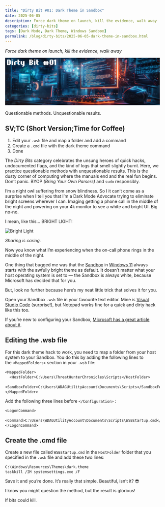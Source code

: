 ```yaml
---
title: "Dirty Bit #01: Dark Theme in Sandbox"
date: 2025-06-05
description: Force dark theme on launch, kill the evidence, walk away
categories: [dirty-bits]
tags: [Dark Mode, Dark Theme, Windows Sandbox]
permalink: /blog/dirty-bits/2025-06-05-dark-theme-in-sandbox.html
---
```


_Force dark theme on launch, kill the evidence, walk away_

![](/assets/img/blog/2025-06-05-dirty-bit-01/ThreatHunter%20Chronicles%20Dirty%20Bit%2001.png)

Questionable methods. Unquestionable results.

## SV;TC (Short Version;Time for Coffee)

1. Edit your `.wsb` file and map a folder and add a command  
2. Create a `.cmd` file with the dark theme command  
3. Done

The _Dirty Bits_ category celebrates the unsung heroes of quick hacks, undocumented flags, and the kind of logs that smell slightly burnt. Here, we practice questionable methods with unquestionable results. This is the dusty corner of computing where the manuals end and the real fun begins. Don’t panic. BYOP _(Bring Your Own Parsers)_ and `sudo` responsibly.

I’m a night owl suffering from snow blindness. So I it can’t come as a surprise when I tell you that I’m a Dark Mode Advocate trying to eliminate bright screens wherever I can. Imaging getting a phone call in the middle of the night and powering on your 4k monitor to see a white and bright UI. Big no-no.

I mean, like this… BRIGHT LIGHT!

![Bright Light](/assets/img/blog/2025-06-05-dirty-bit-01/bright-screen.gif)

*Sharing is caring.*

Now you know what I’m experiencing when the on-call phone rings in the middle of the night.

One thing that bugged me was that the [Sandbox](https://learn.microsoft.com/en-us/windows/security/application-security/application-isolation/windows-sandbox/?wt.mc_id=MVP_387063) in [Windows 11](https://www.microsoft.com/en-us/windows/windows-11/?wt.mc_id=MVP_387063) always starts with the awfully bright theme as default. It doesn’t matter what your host operating system is set to — the Sandbox is always white, because Microsoft has decided that for you.

But, look no further because here’s my neat little trick that solves it for you.

Open your Sandbox `.wsb` file in your favourite text editor. Mine is [Visual Studio Code](https://code.visualstudio.com/) (surprise!), but Notepad works fine for a quick and dirty hack like this too.

If you’re new to configuring your Sandbox, [Microsoft has a great article about it](https://learn.microsoft.com/en-us/windows/security/application-security/application-isolation/windows-sandbox/windows-sandbox-configure-using-wsb-file/?wt.mc_id=MVP_387063).

## Editing the .wsb file

For this dark theme hack to work, you need to map a folder from your host system to your Sandbox. You do this by adding the following lines to the `<MappedFolders>` section in your `.wsb` file:

```
<MappedFolder>  
  <HostFolder>C:\Users\ThreatHunterChronicles\Scripts</HostFolder>  
  <SandboxFolder>C:\Users\WDAGUtilityAccount\Documents\Scripts</SandboxFolder>  
</MappedFolder>
```

Add the following three lines before `</Configuration>` :

```
<LogonCommand>  
  <Command>C:\Users\WDAGUtilityAccount\Documents\Scripts\WSBstartup.cmd</Command>  
</LogonCommand>
```

## Create the .cmd file

Create a new file called `WSBstartup.cmd` in the `HostFolder` folder that you specified in the `.wsb` file and add these two lines:

```
C:\Windows\Resources\Themes\dark.theme  
taskkill /IM systemsettings.exe /F
```

Save it and you’re done. It’s really that simple. Beautiful, isn’t it? 😎

I know you might question the method, but the result is glorious!

If bits could kill.
